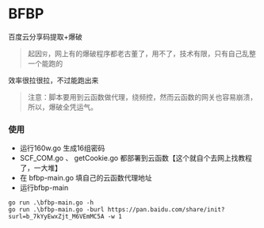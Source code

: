 # BFBP
百度云分享码提取+爆破
> 起因`穷`，网上有的爆破程序都老古董了，用不了，技术有限，只有自己乱整一个能跑的

效率很拉很拉，不过能跑出来

> 注意：脚本要用到云函数做代理，绕频控，然而云函数的网关也容易崩溃，所以，爆破全凭运气。


### 使用
+ 运行160w.go 生成16组密码
+ SCF_COM.go 、 getCookie.go 都部署到云函数【这个就自个去网上找教程了，一大堆】
+ 在 bfbp-main.go 填自己的云函数代理地址
+ 运行bfbp-main
```eg:
go run .\bfbp-main.go -h
go run .\bfbp-main.go -burl https://pan.baidu.com/share/init?surl=b_7kYyEwxZjt_M6VEmMC5A -w 1
```
